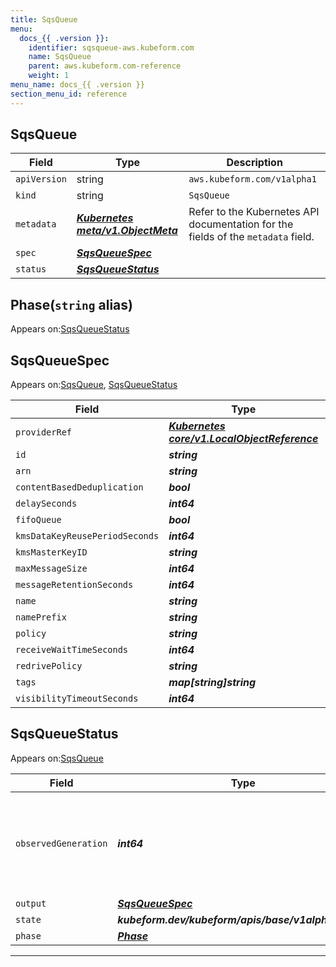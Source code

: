 ```yaml
---
title: SqsQueue
menu:
  docs_{{ .version }}:
    identifier: sqsqueue-aws.kubeform.com
    name: SqsQueue
    parent: aws.kubeform.com-reference
    weight: 1
menu_name: docs_{{ .version }}
section_menu_id: reference
---
```


## SqsQueue
| Field | Type | Description |
| ------ | ----- | ----------- |
| `apiVersion` | string | `aws.kubeform.com/v1alpha1` |
|    `kind` | string | `SqsQueue` |
| `metadata` | ***[Kubernetes meta/v1.ObjectMeta](https://kubernetes.io/docs/reference/generated/kubernetes-api/v1.13/#objectmeta-v1-meta)***|Refer to the Kubernetes API documentation for the fields of the `metadata` field.|
| `spec` | ***[SqsQueueSpec](#sqsqueuespec)***||
| `status` | ***[SqsQueueStatus](#sqsqueuestatus)***||
## Phase(`string` alias)

Appears on:[SqsQueueStatus](#sqsqueuestatus)

## SqsQueueSpec

Appears on:[SqsQueue](#sqsqueue), [SqsQueueStatus](#sqsqueuestatus)

| Field | Type | Description |
| ------ | ----- | ----------- |
| `providerRef` | ***[Kubernetes core/v1.LocalObjectReference](https://kubernetes.io/docs/reference/generated/kubernetes-api/v1.13/#localobjectreference-v1-core)***||
| `id` | ***string***||
| `arn` | ***string***| ***(Optional)*** |
| `contentBasedDeduplication` | ***bool***| ***(Optional)*** |
| `delaySeconds` | ***int64***| ***(Optional)*** |
| `fifoQueue` | ***bool***| ***(Optional)*** |
| `kmsDataKeyReusePeriodSeconds` | ***int64***| ***(Optional)*** |
| `kmsMasterKeyID` | ***string***| ***(Optional)*** |
| `maxMessageSize` | ***int64***| ***(Optional)*** |
| `messageRetentionSeconds` | ***int64***| ***(Optional)*** |
| `name` | ***string***| ***(Optional)*** |
| `namePrefix` | ***string***| ***(Optional)*** |
| `policy` | ***string***| ***(Optional)*** |
| `receiveWaitTimeSeconds` | ***int64***| ***(Optional)*** |
| `redrivePolicy` | ***string***| ***(Optional)*** |
| `tags` | ***map[string]string***| ***(Optional)*** |
| `visibilityTimeoutSeconds` | ***int64***| ***(Optional)*** |
## SqsQueueStatus

Appears on:[SqsQueue](#sqsqueue)

| Field | Type | Description |
| ------ | ----- | ----------- |
| `observedGeneration` | ***int64***| ***(Optional)*** Resource generation, which is updated on mutation by the API Server.|
| `output` | ***[SqsQueueSpec](#sqsqueuespec)***| ***(Optional)*** |
| `state` | ***kubeform.dev/kubeform/apis/base/v1alpha1.State***| ***(Optional)*** |
| `phase` | ***[Phase](#phase)***| ***(Optional)*** |
---
